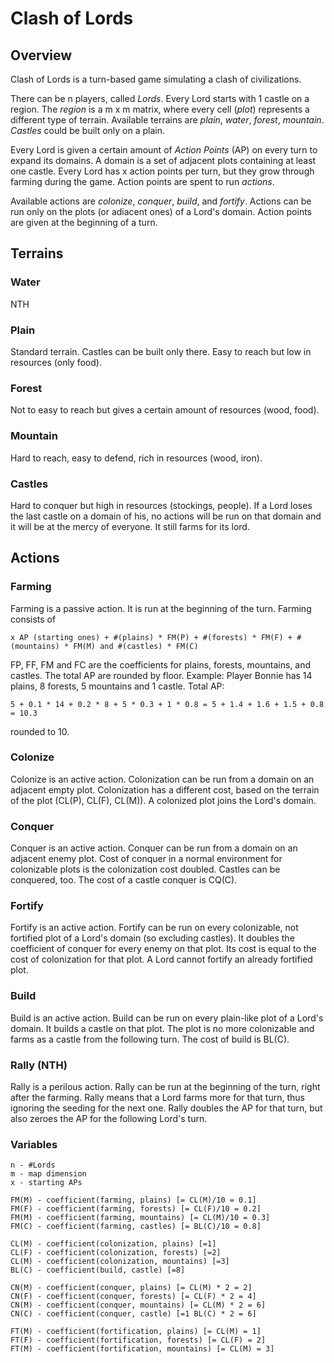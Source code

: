 # Clash of Lords

## Overview
Clash of Lords is a turn-based game simulating a clash of civilizations.

There can be n players, called *Lords*. 
Every Lord starts with 1 castle on a region.
The *region* is a m x m matrix, where every cell (*plot*) represents a different type of terrain.
Available terrains are *plain*, *water*, *forest*, *mountain*.
*Castles* could be built only on a plain.

Every Lord is given a certain amount of *Action Points* (AP) on every turn to expand its domains.
A domain is a set of adjacent plots containing at least one castle.
Every Lord has x action points per turn, but they grow through farming during the game.
Action points are spent to run *actions*.

Available actions are *colonize*, *conquer*, *build*, and *fortify*.
Actions can be run only on the plots (or adiacent ones) of a Lord's domain.
Action points are given at the beginning of a turn.

## Terrains
### Water
NTH
### Plain
Standard terrain. Castles can be built only there. Easy to reach but low in resources (only food).
### Forest
Not to easy to reach but gives a certain amount of resources (wood, food).
### Mountain
Hard to reach, easy to defend, rich in resources (wood, iron).
### Castles
Hard to conquer but high in resources (stockings, people).
If a Lord loses the last castle on a domain of his, no actions will be run on that domain and it will be at the mercy of everyone.
It still farms for its lord.

## Actions

### Farming
Farming is a passive action.
It is run at the beginning of the turn.
Farming consists of 
```
x AP (starting ones) + #(plains) * FM(P) + #(forests) * FM(F) + #(mountains) * FM(M) and #(castles) * FM(C)
```
FP, FF, FM and FC are the coefficients for plains, forests, mountains, and castles.
The total AP are rounded by floor.
Example: Player Bonnie has 14 plains, 8 forests, 5 mountains and 1 castle. Total AP:
```
5 + 0.1 * 14 + 0.2 * 8 + 5 * 0.3 + 1 * 0.8 = 5 + 1.4 + 1.6 + 1.5 + 0.8 = 10.3
``` 
rounded to 10.

### Colonize
Colonize is an active action.
Colonization can be run from a domain on an adjacent empty plot.
Colonization has a different cost, based on the terrain of the plot (CL(P), CL(F), CL(M)).
A colonized plot joins the Lord's domain.

### Conquer
Conquer is an active action.
Conquer can be run from a domain on an adjacent enemy plot.
Cost of conquer in a normal environment for colonizable plots is the colonization cost doubled.
Castles can be conquered, too. The cost of a castle conquer is CQ(C).

### Fortify
Fortify is an active action.
Fortify can be run on every colonizable, not fortified plot of a Lord's domain (so excluding castles).
It doubles the coefficient of conquer for every enemy on that plot.
Its cost is equal to the cost of colonization for that plot.
A Lord cannot fortify an already fortified plot.

### Build
Build is an active action.
Build can be run on every plain-like plot of a Lord's domain.
It builds a castle on that plot.
The plot is no more colonizable and farms as a castle from the following turn.
The cost of build is BL(C).

### Rally (NTH)
Rally is a perilous action.
Rally can be run at the beginning of the turn, right after the farming.
Rally means that a Lord farms more for that turn, thus ignoring the seeding for the next one.
Rally doubles the AP for that turn, but also zeroes the AP for the following Lord's turn.

### Variables
```
n - #Lords
m - map dimension
x - starting APs

FM(M) - coefficient(farming, plains) [= CL(M)/10 = 0.1]
FM(F) - coefficient(farming, forests) [= CL(F)/10 = 0.2]
FM(M) - coefficient(farming, mountains) [= CL(M)/10 = 0.3]
FM(C) - coefficient(farming, castles) [= BL(C)/10 = 0.8]

CL(M) - coefficient(colonization, plains) [=1]
CL(F) - coefficient(colonization, forests) [=2]
CL(M) - coefficient(colonization, mountains) [=3]
BL(C) - coefficient(build, castle) [=8]

CN(M) - coefficient(conquer, plains) [= CL(M) * 2 = 2]
CN(F) - coefficient(conquer, forests) [= CL(F) * 2 = 4]
CN(M) - coefficient(conquer, mountains) [= CL(M) * 2 = 6]
CN(C) - coefficient(conquer, castle) [=1 BL(C) * 2 = 6]

FT(M) - coefficient(fortification, plains) [= CL(M) = 1]
FT(F) - coefficient(fortification, forests) [= CL(F) = 2]
FT(M) - coefficient(fortification, mountains) [= CL(M) = 3]
```
